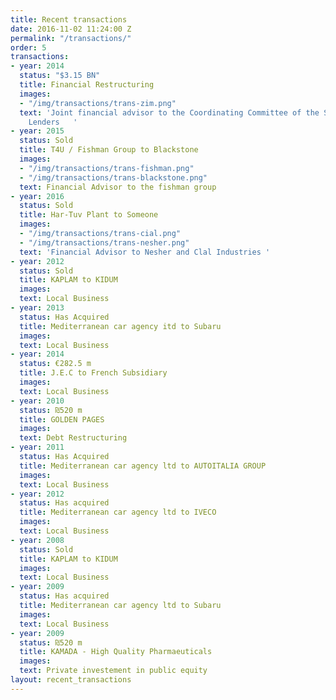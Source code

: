 ```yaml
---
title: Recent transactions
date: 2016-11-02 11:24:00 Z
permalink: "/transactions/"
order: 5
transactions:
- year: 2014
  status: "$3.15 BN"
  title: Financial Restructuring
  images: 
  - "/img/transactions/trans-zim.png"
  text: 'Joint financial advisor to the Coordinating Committee of the Secured Vessel
    Lenders   '
- year: 2015
  status: Sold
  title: T4U / Fishman Group to Blackstone
  images:
  - "/img/transactions/trans-fishman.png"
  - "/img/transactions/trans-blackstone.png"
  text: Financial Advisor to the fishman group
- year: 2016
  status: Sold
  title: Har-Tuv Plant to Someone
  images:
  - "/img/transactions/trans-cial.png"
  - "/img/transactions/trans-nesher.png"
  text: 'Financial Advisor to Nesher and Clal Industries '
- year: 2012
  status: Sold
  title: KAPLAM to KIDUM
  images:
  text: Local Business
- year: 2013
  status: Has Acquired
  title: Mediterranean car agency itd to Subaru
  images:
  text: Local Business
- year: 2014
  status: €282.5 m
  title: J.E.C to French Subsidiary
  images:
  text: Local Business
- year: 2010
  status: ₪520 m
  title: GOLDEN PAGES
  images:
  text: Debt Restructuring
- year: 2011
  status: Has Acquired
  title: Mediterranean car agency ltd to AUTOITALIA GROUP 
  images:
  text: Local Business
- year: 2012
  status: Has acquired
  title: Mediterranean car agency ltd to IVECO 
  images:
  text: Local Business
- year: 2008
  status: Sold
  title: KAPLAM to KIDUM 
  images:
  text: Local Business
- year: 2009
  status: Has acquired
  title: Mediterranean car agency ltd to Subaru 
  images:
  text: Local Business
- year: 2009
  status: ₪520 m
  title: KAMADA - High Quality Pharmaeuticals 
  images: 
  text: Private investement in public equity
layout: recent_transactions
---
```


